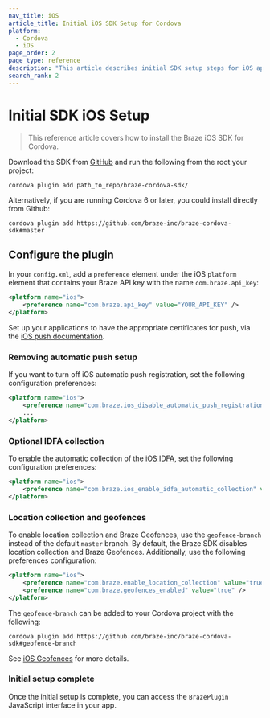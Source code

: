 ```yaml
---
nav_title: iOS
article_title: Initial iOS SDK Setup for Cordova
platform: 
  - Cordova
  - iOS
page_order: 2
page_type: reference
description: "This article describes initial SDK setup steps for iOS apps running on Cordova."
search_rank: 2
---
```


# Initial SDK iOS Setup

> This reference article covers how to install the Braze iOS SDK for Cordova. 

Download the SDK from [GitHub][1] and run the following from the root your project:

```
cordova plugin add path_to_repo/braze-cordova-sdk/
```

Alternatively, if you are running Cordova 6 or later, you could install directly from Github:

```
cordova plugin add https://github.com/braze-inc/braze-cordova-sdk#master
```

## Configure the plugin

In your `config.xml`, add a `preference` element under the iOS `platform` element that contains your Braze API key with the name `com.braze.api_key`:

```xml
<platform name="ios">
    <preference name="com.braze.api_key" value="YOUR_API_KEY" />
</platform>
```

Set up your applications to have the appropriate certificates for push, via the [iOS push documentation][2].

### Removing automatic push setup

If you want to turn off iOS automatic push registration, set the following configuration preferences:

```xml
<platform name="ios">
    <preference name="com.braze.ios_disable_automatic_push_registration" value="YES" />
    ...
</platform>
```

### Optional IDFA collection

To enable the automatic collection of the [iOS IDFA][3], set the following configuration preferences:

```xml
<platform name="ios">
    <preference name="com.braze.ios_enable_idfa_automatic_collection" value="YES" />
</platform>
```

### Location collection and geofences

To enable location collection and Braze Geofences, use the `geofence-branch` instead of the default `master` branch. By default, the Braze SDK disables location collection and Braze Geofences. Additionally, use the following preferences configuration:

```xml
<platform name="ios">
    <preference name="com.braze.enable_location_collection" value="true" />
    <preference name="com.braze.geofences_enabled" value="true" />
</platform>
```

The `geofence-branch` can be added to your Cordova project with the following:

```
cordova plugin add https://github.com/braze-inc/braze-cordova-sdk#geofence-branch
```

See [iOS Geofences][4] for more details.

### Initial setup complete

Once the initial setup is complete, you can access the `BrazePlugin` JavaScript interface in your app.

[1]: https://github.com/braze-inc/braze-cordova-sdk
[2]: {{site.baseurl}}/developer_guide/platform_integration_guides/swift/push_notifications/integration/
[3]: {{site.baseurl}}/developer_guide/platform_integration_guides/swift/analytics/swift_idfv/
[4]: {{site.baseurl}}/developer_guide/platform_integration_guides/swift/advanced_use_cases/locations_and_geofences/
